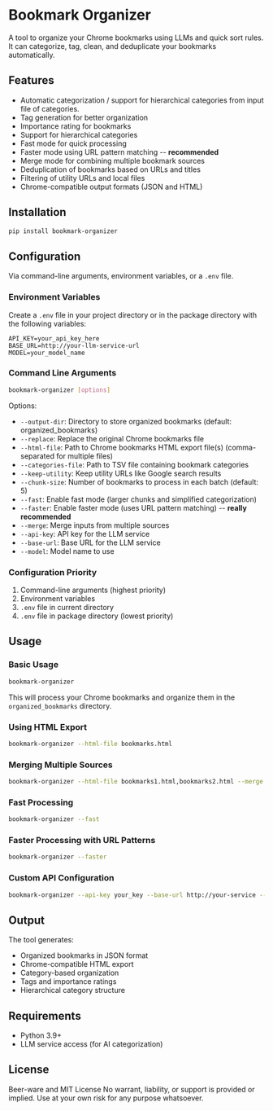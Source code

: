 # Bookmark Organizer

A tool to organize your Chrome bookmarks using LLMs and quick sort rules. It can categorize, tag, clean, and deduplicate your bookmarks automatically.

## Features

- Automatic categorization / support for hierarchical categories from input file of categories.
- Tag generation for better organization
- Importance rating for bookmarks
- Support for hierarchical categories
- Fast mode for quick processing
- Faster mode using URL pattern matching -- **recommended**
- Merge mode for combining multiple bookmark sources
- Deduplication of bookmarks based on URLs and titles
- Filtering of utility URLs and local files
- Chrome-compatible output formats (JSON and HTML)

## Installation

```bash
pip install bookmark-organizer
```

## Configuration

Via command-line arguments, environment variables, or a `.env` file.

### Environment Variables

Create a `.env` file in your project directory or in the package directory with the following variables:

```env
API_KEY=your_api_key_here
BASE_URL=http://your-llm-service-url
MODEL=your_model_name
```

### Command Line Arguments

```bash
bookmark-organizer [options]
```

Options:
- `--output-dir`: Directory to store organized bookmarks (default: organized_bookmarks)
- `--replace`: Replace the original Chrome bookmarks file
- `--html-file`: Path to Chrome bookmarks HTML export file(s) (comma-separated for multiple files)
- `--categories-file`: Path to TSV file containing bookmark categories
- `--keep-utility`: Keep utility URLs like Google search results
- `--chunk-size`: Number of bookmarks to process in each batch (default: 5)
- `--fast`: Enable fast mode (larger chunks and simplified categorization)
- `--faster`: Enable faster mode (uses URL pattern matching) -- **really recommended**
- `--merge`: Merge inputs from multiple sources
- `--api-key`: API key for the LLM service
- `--base-url`: Base URL for the LLM service
- `--model`: Model name to use

### Configuration Priority

1. Command-line arguments (highest priority)
2. Environment variables
3. `.env` file in current directory
4. `.env` file in package directory (lowest priority)

## Usage

### Basic Usage

```bash
bookmark-organizer
```

This will process your Chrome bookmarks and organize them in the `organized_bookmarks` directory.

### Using HTML Export

```bash
bookmark-organizer --html-file bookmarks.html
```

### Merging Multiple Sources

```bash
bookmark-organizer --html-file bookmarks1.html,bookmarks2.html --merge
```

### Fast Processing

```bash
bookmark-organizer --fast
```

### Faster Processing with URL Patterns

```bash
bookmark-organizer --faster
```

### Custom API Configuration

```bash
bookmark-organizer --api-key your_key --base-url http://your-service --model your_model
```

## Output

The tool generates:
- Organized bookmarks in JSON format
- Chrome-compatible HTML export
- Category-based organization
- Tags and importance ratings
- Hierarchical category structure

## Requirements

- Python 3.9+
- LLM service access (for AI categorization)

## License

Beer-ware and MIT License
No warrant, liability, or support is provided or implied. Use at your own risk for any purpose whatsoever.